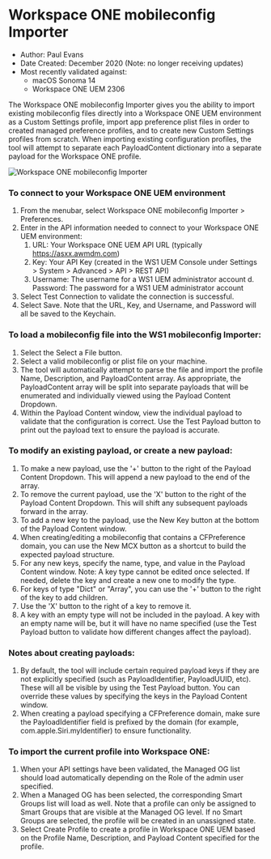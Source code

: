 # Workspace ONE mobileconfig Importer
* Author: Paul Evans
* Date Created: December 2020 (Note: no longer receiving updates)
* Most recently validated against:
  * macOS Sonoma 14
  * Workspace ONE UEM 2306

<!-- Summary Start -->
The Workspace ONE mobileconfig Importer gives you the ability to import existing mobileconfig files directly into a Workspace ONE UEM environment as a Custom Settings profile, import app preference plist files in order to created managed preference profiles, and to create new Custom Settings profiles from scratch. When importing existing configuration profiles, the tool will attempt to separate each PayloadContent dictionary into a separate payload for the Workspace ONE profile.

<!-- Summary End -->
![Workspace ONE mobileconfig Importer](https://github.com/pevans00/euc-samples/assets/53051545/60d2bc3c-20e8-455e-8a6c-b115a711e1d8)

### To connect to your Workspace ONE UEM environment
1. From the menubar, select Workspace ONE mobileconfig Importer > Preferences.
2. Enter in the API information needed to connect to your Workspace ONE UEM environment:
    1. URL: Your Workspace ONE UEM API URL (typically https://asxx.awmdm.com)
    2. Key: Your API Key (created in the WS1 UEM Console under Settings > System > Advanced > API > REST API)
    3. Username: The username for a WS1 UEM administrator account d. Password: The password for a WS1 UEM administrator account
3. Select Test Connection to validate the connection is successful.
4. Select Save. Note that the URL, Key, and Username, and Password will all be saved to the Keychain.

### To load a mobileconfig file into the WS1 mobileconfig Importer:
1. Select the Select a File button.
2. Select a valid mobileconfig or plist file on your machine.
3. The tool will automatically attempt to parse the file and import the profile Name, Description, and PayloadContent array. As appropriate, the PayloadContent array will be split into separate payloads that will be enumerated and individually viewed using the Payload Content Dropdown.
4. Within the Payload Content window, view the individual payload to validate that the configuration is correct. Use the Test Payload button to print out the payload text to ensure the payload is accurate.

### To modify an existing payload, or create a new payload:
1. To make a new payload, use the '+' button to the right of the Payload Content Dropdown. This will append a new payload to the end of the array.
2. To remove the current payload, use the 'X' button to the right of the Payload Content Dropdown. This will shift any subsequent payloads forward in the array.
3. To add a new key to the payload, use the New Key button at the bottom of the Payload Content window.
4. When creating/editing a mobileconfig that contains a CFPreference domain, you can use the New MCX button as a shortcut to build the expected payload structure.
5. For any new keys, specify the name, type, and value in the Payload Content window. Note: A key type cannot be edited once selected. If needed, delete the key and create a new one to modify the type.
6. For keys of type "Dict" or "Array", you can use the '+' button to the right of the key to add children.
7. Use the 'X' button to the right of a key to remove it.
8. A key with an empty type will not be included in the payload. A key with an empty name will be, but it will have no name specified (use the Test Payload button to validate how different changes affect the payload).

### Notes about creating payloads:
1. By default, the tool will include certain required payload keys if they are not explicitly specified (such as PayloadIdentifier, PayloadUUID, etc). These will all be visible by using the Test Payload button. You can override these values by specifying the keys in the Payload Content window.
2. When creating a payload specifying a CFPreference domain, make sure the PayloadIdentifier field is prefixed by the domain (for example, com.apple.Siri.myIdentifier) to ensure functionality.

### To import the current profile into Workspace ONE:
1. When your API settings have been validated, the Managed OG list should load automatically depending on the Role of the admin user specified.
2. When a Managed OG has been selected, the corresponding Smart Groups list will load as well. Note that a profile can only be assigned to Smart Groups that are visible at the Managed OG level. If no Smart Groups are selected, the profile will be created in an unassigned state.
3. Select Create Profile to create a profile in Workspace ONE UEM based on the Profile Name, Description, and Payload Content specified for the profile.

